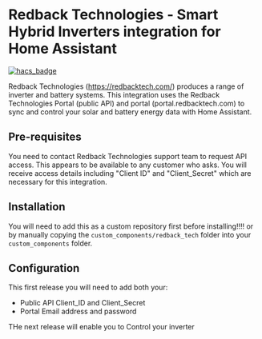 # Redback Technologies - Smart Hybrid Inverters integration for Home Assistant

[![hacs_badge](https://img.shields.io/badge/HACS-Custom-41BDF5.svg)](https://github.com/hacs/integration)

Redback Technologies (https://redbacktech.com/) produces a range of inverter and battery systems. This integration uses the Redback Technologies Portal (public API) and portal (portal.redbacktech.com) to sync and control your solar and battery energy data with Home Assistant.

## Pre-requisites

You need to contact Redback Technologies support team to request API access. This appears to be available to any customer who asks. You will receive access details including "Client ID" and "Client_Secret" which are necessary for this integration.

## Installation

You will need to add this as a custom repository first before installing!!!!
 or by manually copying the `custom_components/redback_tech` folder into your `custom_components` folder.

## Configuration

This first release you will need to add
both your:

- Public API Client_ID and Client_Secret 
- Portal Email address and password

THe next release will enable you to Control your inverter